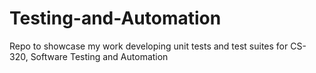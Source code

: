 # Testing-and-Automation

Repo to showcase my work developing unit tests and test suites for CS-320, Software Testing and Automation
